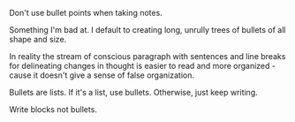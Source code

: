 Don't use bullet points when taking notes.

Something I'm bad at. I default to creating long, unrully trees of bullets of all shape and size.

In reality the stream of conscious paragraph with sentences and line breaks for delineating changes in thought is easier to read and more organized - cause it doesn't give a sense of false organization.

Bullets are lists. If it's a list, use bullets. Otherwise, just keep writing.

Write blocks not bullets.